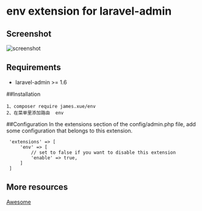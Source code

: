 env extension for laravel-admin
======

## Screenshot

![screenshot](https://github.com/xiaoxuan6/env/blob/master/20190225153258.png)


## Requirements

* laravel-admin >= 1.6

##Installation

    1、composer require james.xue/env
    2、在菜单里添加路由  env

##Configuration
 In the extensions section of the config/admin.php file, add some configuration that belongs to this extension.
 
     'extensions' => [
         'env' => [
             // set to false if you want to disable this extension
             'enable' => true,
         ]
     ]
     
## More resources

[Awesome](https://github.com/xiaoxuan6/)
 
 